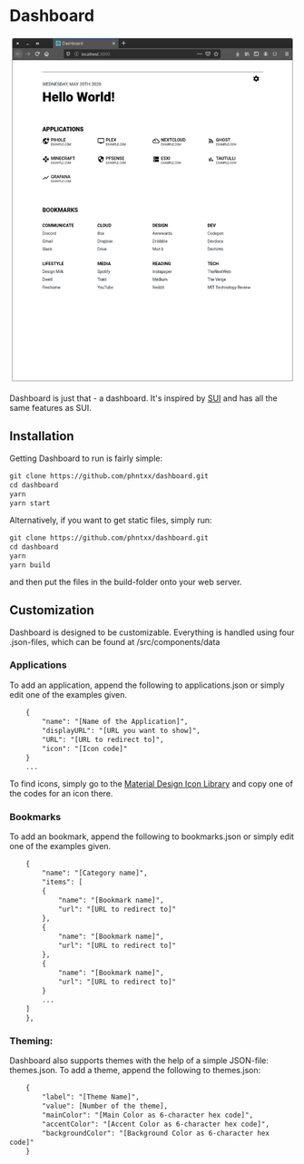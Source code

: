 ﻿# Dashboard

![screenshot](screenshot.png "screenshot")


Dashboard is just that - a dashboard. It's inspired by [SUI](https://github.com/jeroenpardon/sui) and has all the same features as SUI.

## Installation
Getting Dashboard to run is fairly simple:

    git clone https://github.com/phntxx/dashboard.git
    cd dashboard
    yarn
    yarn start

Alternatively, if you want to get static files, simply run:

    git clone https://github.com/phntxx/dashboard.git
    cd dashboard
    yarn
    yarn build
and then put the files in the build-folder onto your web server.
## Customization
Dashboard is designed to be customizable. Everything is handled using four .json-files, which can be found at /src/components/data

### Applications
To add an application, append the following to applications.json or simply edit one of the examples given.

```
    {
	    "name": "[Name of the Application]",
	    "displayURL": "[URL you want to show]",
	    "URL": "[URL to redirect to]",
	    "icon": "[Icon code]"
    }
    ...
```

   To find icons, simply go to the [Material Design Icon Library](https://material.io/icons/) and copy one of the codes for an icon there.

### Bookmarks

To add an bookmark, append the following to bookmarks.json or simply edit one of the examples given.

```
    {
	    "name": "[Category name]",
	    "items": [
	    {
		    "name": "[Bookmark name]",
		    "url": "[URL to redirect to]"
	    },
	    {
		    "name": "[Bookmark name]",
		    "url": "[URL to redirect to]"
	    },
	    {
		    "name": "[Bookmark name]",
		    "url": "[URL to redirect to]"
	    }
	    ...
    ]
    },
```

### Theming:
Dashboard also supports themes with the help of a simple JSON-file: themes.json. To add a theme, append the following to themes.json:

```
    {
	    "label": "[Theme Name]",
	    "value": [Number of the theme],
	    "mainColor": "[Main Color as 6-character hex code]",
	    "accentColor": "[Accent Color as 6-character hex code]",
	    "backgroundColor": "[Background Color as 6-character hex code]"
    }
```
